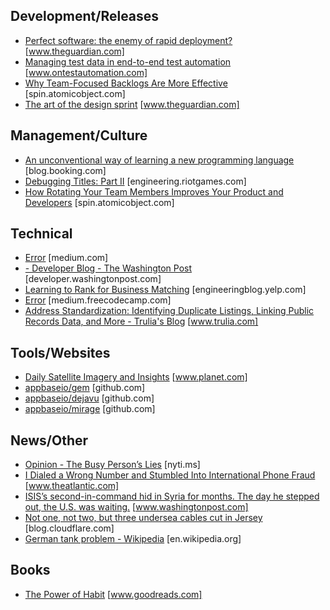 
## Development/Releases
* [Perfect software: the enemy of rapid deployment?](https://www.theguardian.com/info/developer-blog/2016/dec/04/perfect-software-the-enemy-of-rapid-deployment) [www.theguardian.com]
* [Managing test data in end-to-end test automation](http://www.ontestautomation.com/managing-test-data-in-end-to-end-test-automation/) [www.ontestautomation.com]
* [Why Team-Focused Backlogs Are More Effective](https://spin.atomicobject.com/2016/12/04/team-focused-agile-backlogs/) [spin.atomicobject.com]
* [The art of the design sprint](https://www.theguardian.com/info/developer-blog/2016/dec/02/the-art-of-the-design-sprint) [www.theguardian.com]


## Management/Culture
* [An unconventional way of learning a new programming language](http://blog.booking.com/autonomous_peer_learning.html) [blog.booking.com]
* [Debugging Titles: Part II](https://engineering.riotgames.com/news/debugging-titles-part-ii) [engineering.riotgames.com]
* [How Rotating Your Team Members Improves Your Product and Developers](https://spin.atomicobject.com/2016/12/02/how-rotating-your-team-members-improves-your-product-and-developers/) [spin.atomicobject.com]


## Technical
* [Error](https://medium.com/@xilefmai/efficient-javascript-14a11651d563#.9cloi61fs) [medium.com]
* [- Developer Blog - The Washington Post](https://developer.washingtonpost.com/pb/blog/post/2015/10/28/immutable-infrastructure/) [developer.washingtonpost.com]
* [Learning to Rank for Business Matching](https://engineeringblog.yelp.com/2014/12/learning-to-rank-for-business-matching.html) [engineeringblog.yelp.com]
* [Error](https://medium.freecodecamp.com/how-a-single-indexing-mistake-nearly-cost-us-a-boat-load-of-money-642263d193f6#.80crjnv8d) [medium.freecodecamp.com]
* [Address Standardization: Identifying Duplicate Listings, Linking Public Records Data, and More - Trulia's Blog](https://www.trulia.com/blog/tech/address-standardization-identifying-duplicate-listings-linking-public-records-data/) [www.trulia.com]


## Tools/Websites
* [Daily Satellite Imagery and Insights](https://www.planet.com/) [www.planet.com]
* [appbaseio/gem](https://github.com/appbaseio/gem) [github.com]
* [appbaseio/dejavu](https://github.com/appbaseio/dejavu) [github.com]
* [appbaseio/mirage](https://github.com/appbaseio/mirage) [github.com]


## News/Other
* [Opinion - The Busy Person’s Lies](http://nyti.ms/27js2ZP) [nyti.ms]
* [I Dialed a Wrong Number and Stumbled Into International Phone Fraud](http://www.theatlantic.com/technology/archive/2016/12/cuban-telephone-fraud/509006/?single_page=true) [www.theatlantic.com]
* [ISIS’s second-in-command hid in Syria for months. The day he stepped out, the U.S. was waiting.](https://www.washingtonpost.com/world/national-security/isiss-second-in-command-hid-in-syria-for-months-the-day-he-stepped-out-the-us-was-waiting/2016/11/28/64a32efe-b253-11e6-840f-e3ebab6bcdd3_story.html?utm_term=.d18b0d80424a) [www.washingtonpost.com]
* [Not one, not two, but three undersea cables cut in Jersey](https://blog.cloudflare.com/not-one-not-two-but-three-undersea-cables-cut-in-jersey/) [blog.cloudflare.com]
* [German tank problem - Wikipedia](https://en.wikipedia.org/wiki/German_tank_problem) [en.wikipedia.org]


## Books
* [The Power of Habit](https://www.goodreads.com/book/show/12609433) [www.goodreads.com]